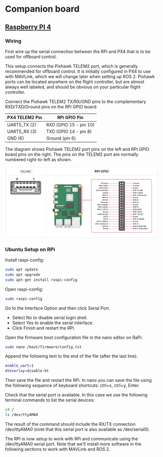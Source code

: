 # Companion board

## [Raspberry PI 4](https://docs.px4.io/main/en/companion_computer/pixhawk_rpi.html#raspberry-pi-companion-with-pixhawk)

### Wiring

First wire up the serial connection between the RPi and PX4 that is to be used for offboard control.

This setup connects the Pixhawk TELEM2 port, which is generally recommended for offboard control. It is initially configured in PX4 to use with MAVLink, which we will change later when setting up ROS 2. Pixhawk ports can be located anywhere on the flight controller, but are almost always well labeled, and should be obvious on your particular flight controller.

Connect the Pixhawk TELEM2 TX/RX/GND pins to the complementary RXD/TXD/Ground pins on the RPi GPIO board:

| PX4 TELEM2 Pin | RPi GPIO Pin           |
| -------------- | ---------------------- |
| UART5_TX (2)   | RXD (GPIO 15 - pin 10) |
| UART5_RX (3)   | TXD (GPIO 14 - pin 8)  |
| GND (6)        | Ground (pin 6)         |

The diagram shows Pixhawk TELEM2 port pins on the left and RPi GPIO board pins on the right. The pins on the TELEM2 port are normally numbered right-to-left as shown.

![](images/raspi_wiring.png)

### Ubuntu Setup on RPi

Install raspi-config:

```bash
sudo apt update
sudo apt upgrade
sudo apt-get install raspi-config 
```

Open raspi-config:

```bash
sudo raspi-config
```

Go to the Interface Option and then click Serial Port.

* Select No to disable serial login shell.
* Select Yes to enable the serial interface.
* Click Finish and restart the RPi.

Open the firmware boot configuration file in the nano editor on RaPi:

```bash
sudo nano /boot/firmware/config.txt
```

Append the following text to the end of the file (after the last line):

```bash
enable_uart=1
dtoverlay=disable-bt
```

Then save the file and restart the RPi.
In nano you can save the file using the following sequence of keyboard shortcuts: ctrl+x, ctrl+y, Enter.

Check that the serial port is available. In this case we use the following terminal commands to list the serial devices:

```bash
cd /
ls /dev/ttyAMA0
```

The result of the command should include the RX/TX connection /dev/ttyAMA0 (note that this serial port is also available as /dev/serial0).

The RPi is now setup to work with RPi and communicate using the /dev/ttyAMA0 serial port. Note that we'll install more software in the following sections to work with MAVLink and ROS 2.
